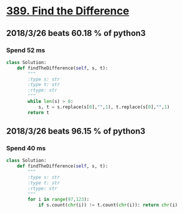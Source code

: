 # [389. Find the Difference](https://leetcode.com/problems/find-the-difference/description/)

## 2018/3/26 beats 60.18 % of python3
### Spend 52 ms
```python
class Solution:
    def findTheDifference(self, s, t):
        """
        :type s: str
        :type t: str
        :rtype: str
        """
        while len(s) > 0:
            s, t = s.replace(s[0],"",1), t.replace(s[0],"",1)
        return t
```

## 2018/3/26 beats 96.15 % of python3
### Spend 40 ms
```python
class Solution:
    def findTheDifference(self, s, t):
        """
        :type s: str
        :type t: str
        :rtype: str
        """
        for i in range(97,123):
            if s.count(chr(i)) != t.count(chr(i)): return chr(i)
```
